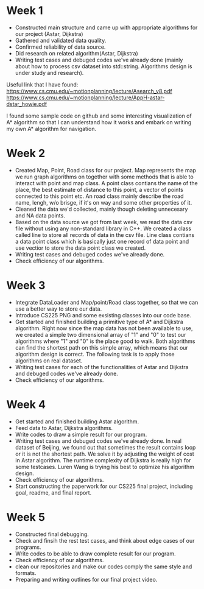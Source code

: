 # Week 1

- Constructed main structure and came up with appropriate algorithms for our project (Astar, Dijkstra)
- Gathered and validated data quality.
- Confirmed reliability of data source.
- Did research on related algorithm(Astar, Dijkstra) 
- Writing test cases and debuged codes we've already done (mainly about how to process csv dataset into std::string. Algorithms design is under study and research).

Useful link that I have found:
https://www.cs.cmu.edu/~motionplanning/lecture/Asearch_v8.pdf
https://www.cs.cmu.edu/~motionplanning/lecture/AppH-astar-dstar_howie.pdf

I found some sample code on github and some interesting visualization of A* algorithm so that I can understand how it works and embark on writing my own A* algorithm for navigation. 


# Week 2
- Created Map, Point, Road class for our project. Map represents the map we run graph algorithms on together with some methods that is able to interact with point and map class. A point class contians the name of the place, the best estimate of distance to this point, a vector of points connected to this point etc. An road class mainly describe the road name, lengh, w/o brisge, if it's on way and some other properties of it.
- Cleaned the data we'd collected, mainly though deleting unnecesary and NA data points.
- Based on the data source we got from last week, we read the data csv file without using any non-standard library in C++. We created a class called line to store all records of data in the csv file. Line class contians a data point class which is basically just one record of data point and use vectior to store the data point class we created.
- Writing test cases and debuged codes we've already done.
- Check efficiency of our algorithms.

# Week 3
- Integrate DataLoader and Map/point/Road class together, so that we can use a better way to store our data.
- Introduce CS225 PNG and some exsisting classes into our code base.
- Get started and finished building a primitive type of A* and Dijkstra algorithm. Right now since the map data has not been available to use, we created a simple two dimensional array of "1" and "0" to test our algorithms where "1" and "0" is the place good to walk. Both algorithms can find the shortest path on this simple array, which means that our algorithm design is correct. The following task is to apply those algorithms on real dataset. 
- Writing test cases for each of the functionalities of Astar and Dijkstra and debuged codes we've already done.
- Check efficiency of our algorithms.

# Week 4
- Get started and finished building Astar algorithm.
- Feed data to Astar, Dijkstra algorithms.
- Write codes to draw a simple result for our program.
- Writing test cases and debuged codes we've already done. In real dataset of Beijing, we found out that sometimes the result contains loop or it is not the shortest path. We solve it by adjusting the weight of cost in Astar algorithm. The runtime complexity of Dijkstra is really high for some testcases. Luren Wang is trying his best to optimize his algorithm design. 
- Check efficiency of our algorithms.
- Start constructing the paperwork for our CS225 final project, including goal, readme, and final report. 


# Week 5
- Constructed final debugging.
- Check and finsih the rest test cases, and think about edge cases of our programs.
- Write codes to be able to draw complete result for our program.
- Check efficiency of our algorithms.
- clean our repositories and make our codes comply the same style and formats.
- Preparing and writing outlines for our final project video.
